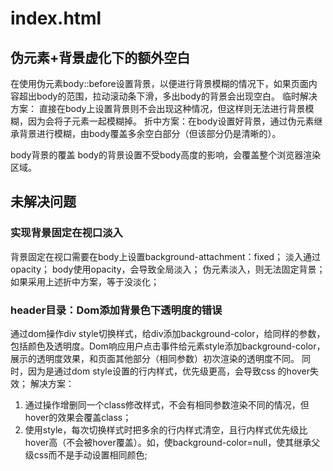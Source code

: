 # index.html
## 伪元素+背景虚化下的额外空白
在使用伪元素body::before设置背景，以便进行背景模糊的情况下，如果页面内容超出body的范围，拉动滚动条下滑，多出body的背景会出现空白。
临时解决方案：
直接在body上设置背景则不会出现这种情况，但这样则无法进行背景模糊，因为会将子元素一起模糊掉。
折中方案：在body设置好背景，通过伪元素继承背景进行模糊，由body覆盖多余空白部分（但该部分仍是清晰的）。

body背景的覆盖
body的背景设置不受body高度的影响，会覆盖整个浏览器渲染区域。

## 未解决问题
### 实现背景固定在视口淡入
背景固定在视口需要在body上设置background-attachment：fixed；
淡入通过opacity；
body使用opacity，会导致全局淡入；
伪元素淡入，则无法固定背景；
如果采用上述折中方案，等于没淡化；

### header目录：Dom添加背景色下透明度的错误
通过dom操作div style切换样式，给div添加background-color，给同样的参数，包括颜色及透明度。Dom响应用户点击事件给元素style添加background-color，展示的透明度效果，和页面其他部分（相同参数）初次渲染的透明度不同。
同时，因为是通过dom style设置的行内样式，优先级更高，会导致css 的hover失效；
解决方案：
1.	通过操作增删同一个class修改样式，不会有相同参数渲染不同的情况，但hover的效果会覆盖class；
2.	使用style，每次切换样式时把多余的行内样式清空，且行内样式优先级比hover高（不会被hover覆盖）。如，使background-color=null，使其继承父级css而不是手动设置相同颜色;
